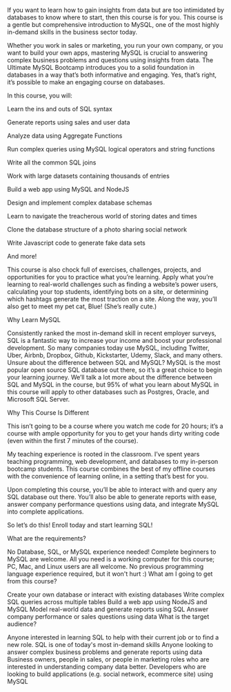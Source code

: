 If you want to learn how to gain insights from data but are too intimidated by databases to know where to start, then this course is for you. This course is a gentle but comprehensive introduction to MySQL, one of the most highly in-demand skills in the business sector today.  

Whether you work in sales or marketing, you run your own company, or you want to build your own apps, mastering MySQL is crucial to answering complex business problems and questions using insights from data. The Ultimate MySQL Bootcamp introduces you to a solid foundation in databases in a way that’s both informative and engaging. Yes, that’s right, it’s possible to make an engaging course on databases.  

In this course, you will:

Learn the ins and outs of SQL syntax

Generate reports using sales and user data

Analyze data using Aggregate Functions

Run complex queries using MySQL logical operators and string functions

Write all the common SQL joins

Work with large datasets containing thousands of entries

Build a web app using MySQL and NodeJS

Design and implement complex database schemas

Learn to navigate the treacherous world of storing dates and times

Clone the database structure of a photo sharing social network

Write Javascript code to generate fake data sets

And more!

This course is also chock full of exercises, challenges, projects, and opportunities for you to practice what you’re learning. Apply what you’re learning to real-world challenges such as finding a website’s power users, calculating your top students, identifying bots on a site, or determining which hashtags generate the most traction on a site. Along the way, you’ll also get to meet my pet cat, Blue! (She’s really cute.)

Why Learn MySQL

Consistently ranked the most in-demand skill in recent employer surveys, SQL is a fantastic way to increase your income and boost your professional development. So many companies today use MySQL, including Twitter, Uber, Airbnb, Dropbox, Github, Kickstarter, Udemy, Slack, and many others. Unsure about the difference between SQL and MySQL? MySQL is the most popular open source SQL database out there, so it’s a great choice to begin your learning journey. We’ll talk a lot more about the difference between SQL and MySQL in the course, but 95% of what you learn about MySQL in this course will apply to other databases such as Postgres, Oracle, and Microsoft SQL Server.

Why This Course Is Different  

This isn’t going to be a course where you watch me code for 20 hours; it’s a course with ample opportunity for you to get your hands dirty writing code (even within the first 7 minutes of the course).

My teaching experience is rooted in the classroom. I’ve spent years teaching programming, web development, and databases to my in-person bootcamp students. This course combines the best of my offline courses with the convenience of learning online, in a setting that’s best for you.   

Upon completing this course, you’ll be able to interact with and query any SQL database out there. You’ll also be able to generate reports with ease, answer company performance questions using data, and integrate MySQL into complete applications.

So let’s do this! Enroll today and start learning SQL!

What are the requirements?

No Database, SQL, or MySQL experience needed! Complete beginners to MySQL are welcome.
All you need is a working computer for this course; PC, Mac, and Linux users are all welcome.
No previous programming language experience required, but it won't hurt :)
What am I going to get from this course?

Create your own database or interact with existing databases
Write complex SQL queries across multiple tables
Build a web app using NodeJS and MySQL
Model real-world data and generate reports using SQL
Answer company performance or sales questions using data
What is the target audience?

Anyone interested in learning SQL to help with their current job or to find a new role. SQL is one of today's most in-demand skills
Anyone looking to answer complex business problems and generate reports using data
Business owners, people in sales, or people in marketing roles who are interested in understanding company data better.
Developers who are looking to build applications (e.g. social network, ecommerce site) using MySQL
